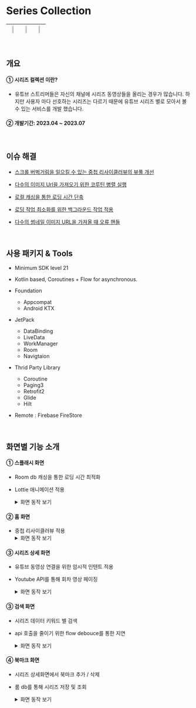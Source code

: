 # Series Collection

|<img src="https://github.com/honggi123/series-collection/assets/89631493/78d55852-67e1-4042-866d-3ed326df6763" height="20%"/>|<img width=“20”% src="https://github.com/honggi123/series-collection/assets/89631493/43d20e3a-03f5-40aa-9c12-730c57170ca7" width="20%" height="20%"/>|<img width=“20”% src="https://github.com/honggi123/series-collection/assets/89631493/83ced6b3-4a0d-4be9-b784-fb9d343af29c" width="20%" height="20%"/>
|----|----|----|

<br>

## 개요

#### ➀ 시리즈 컬렉션 이란?

- 유튜브 스트리머들은 자신의 채널에 시리즈 동영상들을 올리는 경우가 많습니다. 하지만 사용자 마다 선호하는 시리즈는 다르기 때문에 유튜브 시리즈 별로 모아서 볼 수 있는 서비스를 개발 했습니다.

#### ➁ 개발기간: 2023.04 ~ 2023.07

<br>

## 이슈 해결

- [스크롤 버벅거림을 일으킬 수 있는 중첩 리사이클러뷰의 뷰풀 개선](https://velog.io/@kkk7526/%EC%8A%A4%ED%81%AC%EB%A1%A4-%EB%B2%84%EB%B2%85%EA%B1%B0%EB%A6%BC%EC%9D%84-%EC%9D%BC%EC%9C%BC%ED%82%AC-%EC%88%98-%EC%9E%88%EB%8A%94-%EC%A4%91%EC%B2%A9-%EB%A6%AC%EC%82%AC%EC%9D%B4%ED%81%B4%EB%9F%AC%EB%B7%B0%EC%9D%98-%EB%B7%B0%ED%92%80-%EA%B0%9C%EC%84%A0) 

- [다수의 이미지 Url을 가져오기 위한 코루틴 병렬 실행](https://velog.io/@kkk7526/%EB%8B%A4%EC%88%98%EC%9D%98-%EC%9D%B4%EB%AF%B8%EC%A7%80-Url%EC%9D%84-%EA%B0%80%EC%A0%B8%EC%98%A4%EA%B8%B0-%EC%9C%84%ED%95%9C-%EC%BD%94%EB%A3%A8%ED%8B%B4-%EB%B3%91%EB%A0%AC-%EC%8B%A4%ED%96%89-5sxukj7g)

- [로컬 캐싱을 통한 로딩 시간 단축](https://velog.io/@kkk7526/%EB%A1%9C%EC%BB%AC-%EC%BA%90%EC%8B%B1%EC%9D%84-%ED%86%B5%ED%95%9C-%EB%A1%9C%EB%94%A9-%EC%8B%9C%EA%B0%84-%EB%8B%A8%EC%B6%95)

- [로딩 작업 최소화를 위한 백그라운드 작업 적용](https://velog.io/@kkk7526/%EB%A1%9C%EB%94%A9-%EC%9E%91%EC%97%85-%EC%B5%9C%EC%86%8C%ED%99%94%EB%A5%BC-%EC%9C%84%ED%95%9C-%EB%B0%B1%EA%B7%B8%EB%9D%BC%EC%9A%B4%EB%93%9C-%EC%9E%91%EC%97%85-%EC%A0%81%EC%9A%A9)

- [다수의 썸네일 이미지 URL을 가져올 때 오류 핸들](https://velog.io/@kkk7526/%EB%8B%A4%EC%88%98%EC%9D%98-%EC%9D%B4%EB%AF%B8%EC%A7%80-Url%EC%9D%84-%EA%B0%80%EC%A0%B8%EC%98%A4%EA%B8%B0-%EC%9C%84%ED%95%9C-%EC%BD%94%EB%A3%A8%ED%8B%B4-%EB%B3%91%EB%A0%AC-%EC%8B%A4%ED%96%89/)

<br>

## 사용 패키지 & Tools

* Minimum SDK level 21
* Kotlin based, Coroutines + Flow for asynchronous.
* Foundation
  - Appcompat
  - Android KTX

* JetPack
  - DataBinding
  - LiveData
  - WorkManager
  - Room
  - Navigtaion

* Thrid Party Library
  - Coroutine
  - Paging3
  - Retrofit2 
  - Glide
  - Hilt
    
* Remote : Firebase FireStore
  
<br>

## 화면별 기능 소개

#### ➀ 스플래시 화면

- Room db 캐싱을 통한 로딩 시간 최적화

- Lottie 애니메이션 적용 <details>
  <summary>  화면 동작 보기</summary>
  <img src="https://github.com/honggi123/series-collection/assets/89631493/6416b5a1-eb93-4f83-8568-14294d6b903d" width="230px" height="500px"/>
</details>

#### ➁ 홈 화면
- 중첩 리사이클러뷰 적용 <details>
   <summary>  화면 동작 보기</summary>
       <img src="https://github.com/honggi123/series-collection/assets/89631493/9ac3b535-b2fc-48b9-90d8-475383af3e2b" width="230px" height="500px"/>
  </details>

#### ➂ 시리즈 상세 화면
  - 유튜브 동영상 연결을 위한 암시적 인텐트 적용
    
  - Youtube API를 통해 회차 영상 페이징 <details>
     <summary>  화면 동작 보기</summary>
      <img src="https://github.com/honggi123/series-collection/assets/89631493/479130c2-17e4-476b-ab40-b0bd6e80e970" width="230px" height="500px"/>
    </details>

#### ➂ 검색 화면
 - 시리즈 데이터 키워드 별 검색
 
 - api 호출을 줄이기 위한 flow debouce를 통한 지연 <details>
     <summary>  화면 동작 보기</summary>
     <img src="https://github.com/honggi123/series-collection/assets/89631493/56652ec7-49a2-4a28-afdf-07ce757499d4" width="230px" height="500px"/>
   </details>

#### ➃ 북마크 화면
 - 시리즈 상세화면에서 북마크 추가 / 삭제 

 - 룸 db를 통해 시리즈 저장 및 조회 <details>
   <summary>  화면 동작 보기
   </summary>
     <img src="https://github.com/honggi123/series-collection/assets/89631493/3e6c074c-28fd-4e28-905e-85bc0bf190ee" width="230px" height="500px"/>
 </details>




